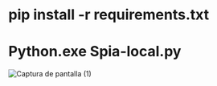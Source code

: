 # pip install -r requirements.txt
# Python.exe Spia-local.py

![Captura de pantalla (1)](https://github.com/Konndor17/Espionaje/assets/159853584/a97dfaff-6ce4-4aab-a892-ec25c0f61e7a)
